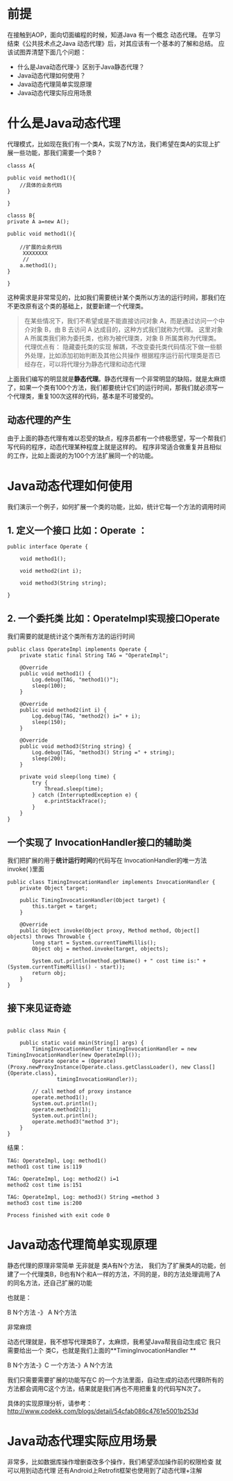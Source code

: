 # 前提
在接触到AOP，面向切面编程的时候，知道Java 有一个概念 动态代理。
在学习结束《公共技术点之Java 动态代理》后，对其应该有一个基本的了解和总结。
应该试图弄清楚下面几个问题：
* 什么是Java动态代理-》区别于Java静态代理？
* Java动态代理如何使用？
* Java动态代理简单实现原理
* Java动态代理实际应用场景
 
# 什么是Java动态代理
代理模式，比如现在我们有一个类A，实现了N方法，我们希望在类A的实现上扩展一些功能，那我们需要一个类B？
```
classs A{

public void method1(){
    //具体的业务代码
}

}

classs B{
private A a=new A();

public void method1(){

    //扩展的业务代码
     XXXXXXXX
     //
    a.method1();
}

}
```
这种需求是非常常见的，比如我们需要统计某个类所以方法的运行时间，那我们在不更改原有这个类的基础上，就要新建一个代理类。

>在某些情况下，我们不希望或是不能直接访问对象 A，而是通过访问一个中介对象 B，由 B 去访问 A 达成目的，这种方式我们就称为代理。
这里对象 A 所属类我们称为委托类，也称为被代理类，对象 B 所属类称为代理类。
代理优点有：
隐藏委托类的实现
解耦，不改变委托类代码情况下做一些额外处理，比如添加初始判断及其他公共操作
根据程序运行前代理类是否已经存在，可以将代理分为静态代理和动态代理

上面我们编写的明显就是**静态代理**。静态代理有一个非常明显的缺陷，就是太麻烦了，如果一个类有100个方法，我们都要统计它们的运行时间，那我们就必须写一个代理类，重复100次这样的代码，基本是不可接受的。

## 动态代理的产生
由于上面的静态代理有难以忍受的缺点，程序员都有一个终极愿望，写一个帮我们写代码的程序，动态代理某种程度上就是这样的。
程序非常适合做重复并且相似的工作，比如上面说的为100个方法扩展同一个的功能。

# Java动态代理如何使用
我们演示一个例子，如何扩展一个类的功能，比如，统计它每一个方法的调用时间
## 1. 定义一个接口 比如：Operate ：
```
public interface Operate {

    void method1();

    void method2(int i);

    void method3(String string);

}

```
## 2. 一个委托类 比如：OperateImpl实现接口Operate
我们需要的就是统计这个类所有方法的运行时间
```
public class OperateImpl implements Operate {
    private static final String TAG = "OperateImpl";

    @Override
    public void method1() {
        Log.debug(TAG, "method1()");
        sleep(100);
    }

    @Override
    public void method2(int i) {
        Log.debug(TAG, "method2() i=" + i);
        sleep(150);
    }

    @Override
    public void method3(String string) {
        Log.debug(TAG, "method3() String =" + string);
        sleep(200);
    }

    private void sleep(long time) {
        try {
            Thread.sleep(time);
        } catch (InterruptedException e) {
            e.printStackTrace();
        }
    }
}

```
## 一个实现了 InvocationHandler接口的辅助类
我们把扩展的用于**统计运行时间**的代码写在 InvocationHandler的唯一方法invoke( )里面
```
public class TimingInvocationHandler implements InvocationHandler {
    private Object target;

    public TimingInvocationHandler(Object target) {
        this.target = target;
    }

    @Override
    public Object invoke(Object proxy, Method method, Object[] objects) throws Throwable {
        long start = System.currentTimeMillis();
        Object obj = method.invoke(target, objects);

        System.out.println(method.getName() + " cost time is:" + (System.currentTimeMillis() - start));
        return obj;
    }
}

```

## 接下来见证奇迹

```

public class Main {

    public static void main(String[] args) {
        TimingInvocationHandler timingInvocationHandler = new TimingInvocationHandler(new OperateImpl());
        Operate operate = (Operate) (Proxy.newProxyInstance(Operate.class.getClassLoader(), new Class[]{Operate.class},
                timingInvocationHandler));

        // call method of proxy instance
        operate.method1();
        System.out.println();
        operate.method2(1);
        System.out.println();
        operate.method3("method 3");
    }
}
```
结果：
```
TAG: OperateImpl, Log: method1()
method1 cost time is:119

TAG: OperateImpl, Log: method2() i=1
method2 cost time is:151

TAG: OperateImpl, Log: method3() String =method 3
method3 cost time is:200

Process finished with exit code 0
```

# Java动态代理简单实现原理

静态代理的原理非常简单 无非就是 类A有N个方法，
我们为了扩展类A的功能，创建了一个代理类B，B也有N个和A一样的方法，不同的是，B的方法处理调用了A的同名方法，还自己扩展的功能

也就是：

B N个方法 -》 A N个方法

非常麻烦


动态代理就是，我不想写代理类B了，太麻烦，我希望Java帮我自动生成它
我只需要给出一个 类C，也就是我们上面的**TimingInvocationHandler **

B N个方法-》C 一个方法-》A N个方法

我们只需要需要扩展的功能写在C 的一个方法里面，自动生成的动态代理B所有的方法都会调用C这个方法，结果就是我们再也不用把重复的代码写N次了。

具体的实现原理分析，请参考：
http://www.codekk.com/blogs/detail/54cfab086c4761e5001b253d


# Java动态代理实际应用场景
非常多，比如数据库操作增删查改多个操作，我们希望添加操作前的权限检查
就可以用到动态代理
还有Android上Retrofit框架也使用到了动态代理+注解




















